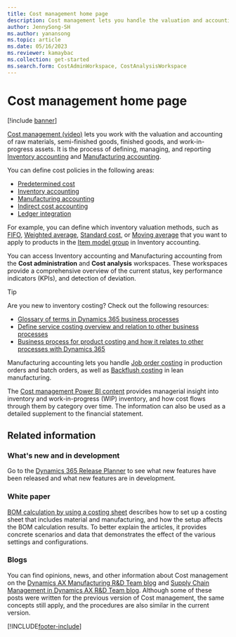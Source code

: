 ```yaml
---
title: Cost management home page
description: Cost management lets you handle the valuation and accounting of raw materials, semi-finished goods, finished goods, and work in progress assets. 
author: JennySong-SH
ms.author: yanansong
ms.topic: article
ms.date: 05/16/2023
ms.reviewer: kamaybac
ms.collection: get-started
ms.search.form: CostAdminWorkspace, CostAnalysisWorkspace  
---
```


# Cost management home page

[!include [banner](../includes/banner.md)]

[Cost management (video)](https://www.youtube.com/watch?v=vXzlC-mOBcg&feature=youtu.be) lets you work with the valuation and accounting of raw materials, semi-finished goods, finished goods, and work-in-progress assets. It is the process of defining, managing, and reporting [Inventory accounting](cost-object.md) and [Manufacturing accounting](bom-calculations.md).

You can define cost policies in the following areas:

- [Predetermined cost](costing-versions.md)
- [Inventory accounting](cost-object.md)
- [Manufacturing accounting](bom-calculations.md)
- [Indirect cost accounting](costing-sheets.md)
- [Ledger integration](production-order-cost-analysis.md)

For example, you can define which inventory valuation methods, such as [FIFO](fifo-physical-value-marking.md), [Weighted average](weighted-average-physical-value-marking.md), [Standard cost](prerequisites-standard-costs.md), or [Moving average](moving-average.md) that you want to apply to products in the [Item model group](../inventory/reserve-inventory-quantities.md) in Inventory accounting.

You can access Inventory accounting and Manufacturing accounting from the **Cost administration** and **Cost analysis** workspaces. These workspaces provide a comprehensive overview of the current status, key performance indicators (KPIs), and detection of deviation.  

> [!TIP]
> Are you new to inventory costing? Check out the following resources:
>
> - [Glossary of terms in Dynamics 365 business processes](/dynamics365/guidance/business-processes/glossary#costing-methodology)
> - [Define service costing overview and relation to other business processes](/dynamics365/guidance/business-processes/concept-to-market-define-service-costing-overview)
> - [Business process for product costing and how it relates to other processes with Dynamics 365](/dynamics365/guidance/business-processes/design-to-retire-define-product-costing-overview)

Manufacturing accounting lets you handle [Job order costing](production-order-cost-analysis.md) in production orders and batch orders, as well as [Backflush costing](backflush-costing.md) in lean manufacturing.

The [Cost management Power BI content](../../fin-ops-core/dev-itpro/analytics/cost-management-content-pack.md) provides managerial insight into inventory and work-in-progress (WIP) inventory, and how cost flows through them by category over time. The information can also be used as a detailed supplement to the financial statement.

## Related information

### What's new and in development

Go to the [Dynamics 365 Release Planner](https://releaseplans.microsoft.com/?app=Supply+Chain+Management) to see what new features have been released and what new features are in development.

### White paper

[BOM calculation by using a costing sheet](https://www.microsoft.com/download/details.aspx?id=101937) describes how to set up a costing sheet that includes material and manufacturing, and how the setup affects the BOM calculation results. To better explain the articles, it provides concrete scenarios and data that demonstrates the effect of the various settings and configurations.

### Blogs

You can find opinions, news, and other information about Cost management on the [Dynamics AX Manufacturing R&D Team blog](/archive/blogs/axmfg/) and [Supply Chain Management in Dynamics AX R&D Team blog](https://blogs.msdn.microsoft.com/dynamicsaxscm). Although some of these posts were written for the previous version of Cost management, the same concepts still apply, and the procedures are also similar in the current version.

[!INCLUDE[footer-include](../../includes/footer-banner.md)]